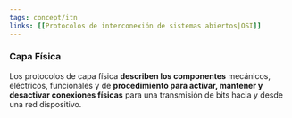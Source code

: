 ```yaml
---
tags: concept/itn
links: [[Protocolos de interconexión de sistemas abiertos|OSI]]
---
```

### Capa Física

Los protocolos de capa física **describen los componentes** mecánicos, eléctricos, funcionales y de **procedimiento para activar, mantener y desactivar conexiones físicas** para una transmisión de bits hacia y desde una red dispositivo.